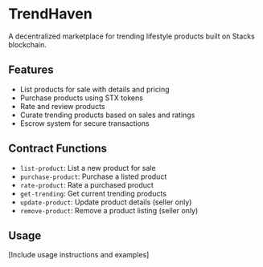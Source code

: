 # TrendHaven
A decentralized marketplace for trending lifestyle products built on Stacks blockchain.

## Features
- List products for sale with details and pricing
- Purchase products using STX tokens
- Rate and review products
- Curate trending products based on sales and ratings
- Escrow system for secure transactions

## Contract Functions
- `list-product`: List a new product for sale
- `purchase-product`: Purchase a listed product
- `rate-product`: Rate a purchased product
- `get-trending`: Get current trending products
- `update-product`: Update product details (seller only)
- `remove-product`: Remove a product listing (seller only)

## Usage
[Include usage instructions and examples]
